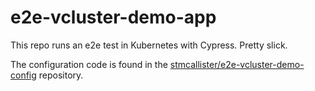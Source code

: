 # e2e-vcluster-demo-app

This repo runs an e2e test in Kubernetes with Cypress. Pretty slick. 

The configuration code is found in the [stmcallister/e2e-vcluster-demo-config](https://github.com/stmcallister/e2e-vcluster-demo-config) repository.